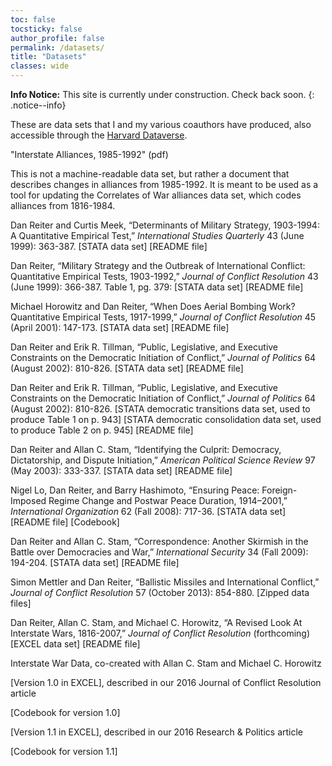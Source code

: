 ```yaml
---
toc: false
tocsticky: false
author_profile: false
permalink: /datasets/
title: "Datasets"
classes: wide
---
```


**Info Notice:** This site is currently under construction. Check back soon.
{: .notice--info}

These are data sets that I and my various coauthors have produced, also accessible through the [Harvard Dataverse](https://dataverse.harvard.edu/dataverse/dreiter).

"Interstate Alliances, 1985-1992" (pdf)

This is not a machine-readable data set, but rather a document that describes changes in alliances from 1985-1992. It is meant to be used as a tool for updating the Correlates of War alliances data set, which codes alliances from 1816-1984.

Dan Reiter and Curtis Meek, “Determinants of Military Strategy, 1903-1994: A Quantitative Empirical Test,” *International Studies Quarterly* 43 (June 1999): 363-387.
[STATA data set]
[README file]

Dan Reiter, “Military Strategy and the Outbreak of International Conflict: Quantitative Empirical Tests, 1903-1992,” *Journal of Conflict Resolution* 43 (June 1999): 366-387.
Table 1, pg. 379:
[STATA data set]
[README file]

Michael Horowitz and Dan Reiter, “When Does Aerial Bombing Work? Quantitative Empirical Tests, 1917-1999,” *Journal of Conflict Resolution* 45 (April 2001): 147-173.
[STATA data set]
[README file]

Dan Reiter and Erik R. Tillman, “Public, Legislative, and Executive Constraints on the Democratic Initiation of Conflict,” *Journal of Politics* 64 (August 2002): 810-826.
[STATA data set]
[README file]

Dan Reiter and Erik R. Tillman, “Public, Legislative, and Executive Constraints on the Democratic Initiation of Conflict,” *Journal of Politics* 64 (August 2002): 810-826.
[STATA democratic transitions data set, used to produce Table 1 on p. 943]
[STATA democratic consolidation data set, used to produce Table 2 on p. 945]
[README file]


Dan Reiter and Allan C. Stam, “Identifying the Culprit: Democracy, Dictatorship, and Dispute Initiation,” *American Political Science Review* 97 (May 2003): 333-337.
[STATA data set]
[README file]

Nigel Lo, Dan Reiter, and Barry Hashimoto, “Ensuring Peace: Foreign-Imposed Regime Change and Postwar Peace Duration, 1914–2001,” *International Organization* 62 (Fall 2008): 717-36.
[STATA data set]
[README file]
[Codebook]

Dan Reiter and Allan C. Stam, “Correspondence: Another Skirmish in the Battle over Democracies and War,” *International Security* 34 (Fall 2009): 194-204.
[STATA data set]
[README file]

Simon Mettler and Dan Reiter, “Ballistic Missiles and International Conflict,” *Journal of Conflict Resolution* 57 (October 2013): 854-880.
[Zipped data files]

Dan Reiter, Allan C. Stam, and Michael C. Horowitz, “A Revised Look At Interstate Wars, 1816-2007,” *Journal of Conflict Resolution* (forthcoming)
[EXCEL data set]
[README file]

Interstate War Data, co-created with Allan C. Stam and Michael C. Horowitz

[Version 1.0 in EXCEL], described in our 2016 Journal of Conflict Resolution article

[Codebook for version 1.0]

[Version 1.1 in EXCEL], described in our 2016 Research & Politics article

[Codebook for version 1.1]

